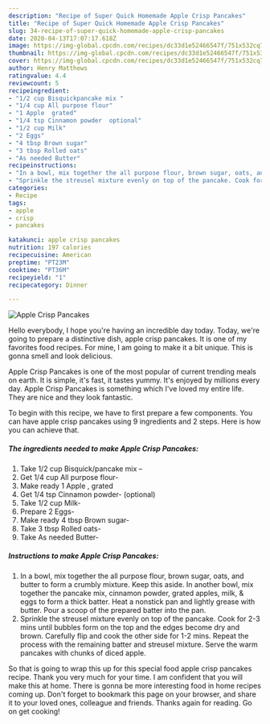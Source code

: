 ```yaml
---
description: "Recipe of Super Quick Homemade Apple Crisp Pancakes"
title: "Recipe of Super Quick Homemade Apple Crisp Pancakes"
slug: 34-recipe-of-super-quick-homemade-apple-crisp-pancakes
date: 2020-04-13T17:07:17.618Z
image: https://img-global.cpcdn.com/recipes/dc33d1e52466547f/751x532cq70/apple-crisp-pancakes-recipe-main-photo.jpg
thumbnail: https://img-global.cpcdn.com/recipes/dc33d1e52466547f/751x532cq70/apple-crisp-pancakes-recipe-main-photo.jpg
cover: https://img-global.cpcdn.com/recipes/dc33d1e52466547f/751x532cq70/apple-crisp-pancakes-recipe-main-photo.jpg
author: Henry Matthews
ratingvalue: 4.4
reviewcount: 5
recipeingredient:
- "1/2 cup Bisquickpancake mix "
- "1/4 cup All purpose flour"
- "1 Apple  grated"
- "1/4 tsp Cinnamon powder  optional"
- "1/2 cup Milk"
- "2 Eggs"
- "4 tbsp Brown sugar"
- "3 tbsp Rolled oats"
- "As needed Butter"
recipeinstructions:
- "In a bowl, mix together the all purpose flour, brown sugar, oats, and butter to form a crumbly mixture. Keep this aside. In another bowl, mix together the pancake mix, cinnamon powder, grated apples, milk, &amp; eggs to form a thick batter. Heat a nonstick pan and lightly grease with butter. Pour a scoop of the prepared batter into the pan."
- "Sprinkle the streusel mixture evenly on top of the pancake. Cook for 2-3 mins until bubbles form on the top and the edges become dry and brown. Carefully flip and cook the other side for 1-2 mins. Repeat the process with the remaining batter and streusel mixture. Serve the warm pancakes with chunks of diced apple."
categories:
- Recipe
tags:
- apple
- crisp
- pancakes

katakunci: apple crisp pancakes 
nutrition: 197 calories
recipecuisine: American
preptime: "PT23M"
cooktime: "PT36M"
recipeyield: "1"
recipecategory: Dinner

---
```



![Apple Crisp Pancakes](https://img-global.cpcdn.com/recipes/dc33d1e52466547f/751x532cq70/apple-crisp-pancakes-recipe-main-photo.jpg)

Hello everybody, I hope you're having an incredible day today. Today, we're going to prepare a distinctive dish, apple crisp pancakes. It is one of my favorites food recipes. For mine, I am going to make it a bit unique. This is gonna smell and look delicious.

Apple Crisp Pancakes is one of the most popular of current trending meals on earth. It is simple, it's fast, it tastes yummy. It's enjoyed by millions every day. Apple Crisp Pancakes is something which I've loved my entire life. They are nice and they look fantastic.




To begin with this recipe, we have to first prepare a few components. You can have apple crisp pancakes using 9 ingredients and 2 steps. Here is how you can achieve that.

##### The ingredients needed to make Apple Crisp Pancakes:

1. Take 1/2 cup Bisquick/pancake mix –
1. Get 1/4 cup All purpose flour-
1. Make ready 1 Apple , grated
1. Get 1/4 tsp Cinnamon powder-  (optional)
1. Take 1/2 cup Milk-
1. Prepare 2 Eggs-
1. Make ready 4 tbsp Brown sugar-
1. Take 3 tbsp Rolled oats-
1. Take As needed Butter-




##### Instructions to make Apple Crisp Pancakes:

1. In a bowl, mix together the all purpose flour, brown sugar, oats, and butter to form a crumbly mixture. Keep this aside. In another bowl, mix together the pancake mix, cinnamon powder, grated apples, milk, &amp; eggs to form a thick batter. Heat a nonstick pan and lightly grease with butter. Pour a scoop of the prepared batter into the pan.
1. Sprinkle the streusel mixture evenly on top of the pancake. Cook for 2-3 mins until bubbles form on the top and the edges become dry and brown. Carefully flip and cook the other side for 1-2 mins. Repeat the process with the remaining batter and streusel mixture. Serve the warm pancakes with chunks of diced apple.




So that is going to wrap this up for this special food apple crisp pancakes recipe. Thank you very much for your time. I am confident that you will make this at home. There is gonna be more interesting food in home recipes coming up. Don't forget to bookmark this page on your browser, and share it to your loved ones, colleague and friends. Thanks again for reading. Go on get cooking!
